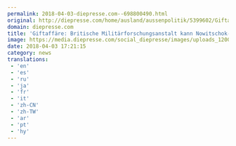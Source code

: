 ```yaml
---
permalink: 2018-04-03-diepresse.com--698800490.html
original: http://diepresse.com/home/ausland/aussenpolitik/5399602/Giftaffaere_Britische-Militaerforschungsanstalt-kann?from=rss
domain: diepresse.com
title: 'Giftaffäre: Britische Militärforschungsanstalt kann Nowitschok-Herkunft aus Russland nicht bestätigen'
image: https://media.diepresse.com/social_diepresse/images/uploads_1200/4/3/2/5399602/3C6C23B0-27C2-4DEF-AF23-2AA1F34A892E_v0_h.jpg
date: 2018-04-03 17:21:15
category: news
translations: 
 - 'en'
 - 'es'
 - 'ru'
 - 'ja'
 - 'fr'
 - 'it'
 - 'zh-CN'
 - 'zh-TW'
 - 'ar'
 - 'pt'
 - 'hy'
---
```


